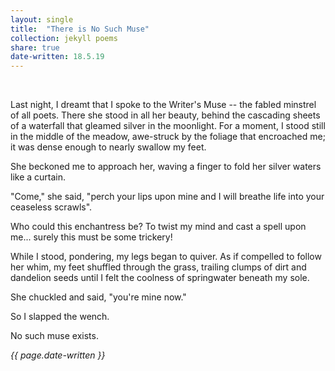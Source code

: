 ```yaml
---
layout: single
title:  "There is No Such Muse" 
collection: jekyll poems
share: true
date-written: 18.5.19
---
```


&nbsp;
&nbsp;

<p>
Last night, I dreamt that I spoke to the Writer's Muse -- the fabled minstrel of all poets. There 
she stood in all her beauty, behind the cascading sheets of a waterfall that gleamed silver in the
moonlight. For a moment, I stood still in the middle of the meadow, awe-struck by the foliage that encroached me;
it was dense enough to nearly swallow my feet.
</p>

<p>
She beckoned me to approach her, waving a finger to fold her silver waters like a curtain. 
</p>

<p>
"Come," she said, "perch your lips upon mine and I will breathe life into your ceaseless scrawls".
</p>

<p>
Who could this enchantress be? To twist my mind and cast a spell upon me... surely this must be some trickery!
</p>

<p>
While I stood, pondering, my legs began to quiver. As if compelled to follow her whim, my feet shuffled through the grass,
trailing clumps of dirt and dandelion seeds until I felt the coolness of springwater beneath my sole.
</p>

<p>
She chuckled and said, "you're mine now."
</p>

<p>
So I slapped the wench.
</p>

<p>
No such muse exists.
</p>

<em> {{ page.date-written }} </em>
